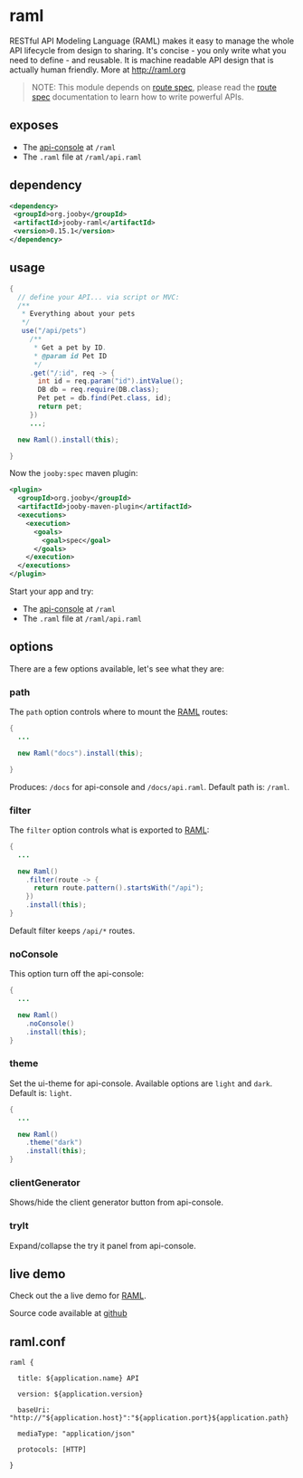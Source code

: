 # raml

RESTful API Modeling Language (RAML) makes it easy to manage the whole API lifecycle from design to sharing. It's concise - you only write what you need to define - and reusable. It is machine readable API design that is actually human friendly. More at <a href="http://raml.org/">http://raml.org</a>


> NOTE: This module depends on [route spec](/doc/spec/spec.html), please read the [route spec](/doc/spec/spec.html) documentation to learn how to write powerful APIs. 


## exposes

* The [api-console](https://github.com/mulesoft/api-console) at ```/raml```
* The ```.raml``` file at ```/raml/api.raml```

## dependency

```xml
<dependency>
 <groupId>org.jooby</groupId>
 <artifactId>jooby-raml</artifactId>
 <version>0.15.1</version>
</dependency>
```

## usage

```java
{
  // define your API... via script or MVC:
  /**
   * Everything about your pets
   */
   use("/api/pets")
     /**
      * Get a pet by ID.
      * @param id Pet ID
      */
     .get("/:id", req -> {
       int id = req.param("id").intValue();
       DB db = req.require(DB.class);
       Pet pet = db.find(Pet.class, id);
       return pet;
     })
     ...;

  new Raml().install(this);

}
```

Now the ```jooby:spec``` maven plugin:

```xml
<plugin>
  <groupId>org.jooby</groupId>
  <artifactId>jooby-maven-plugin</artifactId>
  <executions>
    <execution>
      <goals>
        <goal>spec</goal>
      </goals>
    </execution>
  </executions>
</plugin>
```

Start your app and try:

* The [api-console](https://github.com/mulesoft/api-console) at ```/raml```
* The ```.raml``` file at ```/raml/api.raml```

## options

There are a few options available, let's see what they are:

### path

The ```path``` option controls where to mount the [RAML](http://raml.org) routes:

```java
{
  ...

  new Raml("docs").install(this);

}
```

Produces: ```/docs``` for api-console and ```/docs/api.raml```. Default path is: ```/raml```.

### filter

The ```filter``` option controls what is exported to [RAML](http://raml.org):

```java
{
  ...

  new Raml()
    .filter(route -> {
      return route.pattern().startsWith("/api");
    })
    .install(this);
}
```

Default filter keeps ```/api/*``` routes.

### noConsole

This option turn off the api-console:

```java
{
  ...

  new Raml()
    .noConsole()
    .install(this);
}
```

### theme

Set the ui-theme for api-console. Available options are ```light``` and ```dark```. Default is: ```light```.

```java
{
  ...

  new Raml()
    .theme("dark")
    .install(this);
}
```

### clientGenerator

Shows/hide the client generator button from api-console.

### tryIt

Expand/collapse the try it panel from api-console.

## live demo

Check out the a live demo for [RAML](https://jooby-spec.herokuapp.com/raml).

Source code available at [github](https://github.com/jooby-guides/route-spec)

## raml.conf

```properties
raml {

  title: ${application.name} API

  version: ${application.version}

  baseUri: "http://"${application.host}":"${application.port}${application.path}

  mediaType: "application/json"

  protocols: [HTTP]

}
```
